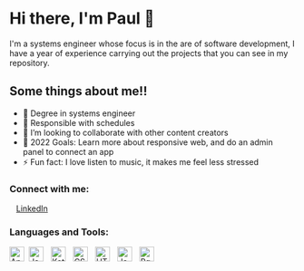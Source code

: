 # Hi there, I'm Paul 👋 

I'm a systems engineer whose focus is in the are of software development, I have a year of experience carrying out the projects that you can see in my repository.

## Some things about me!!

- 🔭 Degree in systems engineer
- 🌱 Responsible with schedules
- 👯 I’m looking to collaborate with other content creators
- 🥅 2022 Goals: Learn more about responsive web, and do an admin panel to connect an app
- ⚡ Fun fact: I love listen to music, it makes me feel less stressed

### Connect with me:

&nbsp;&nbsp;
 [LinkedIn](https://www.linkedin.com/in/paul-guillen-acu%C3%B1a-61ab9319a/)
&nbsp;&nbsp;

### Languages and Tools:

<img align="left" alt="Android" width="26px" src="https://w7.pngwing.com/pngs/664/941/png-transparent-android-logo-icon-green-android-logo-free-logo-design-template-hand-logo.png" style="padding-right:5px;"/>
<img align="left" alt="Java" width="26px" src="https://w7.pngwing.com/pngs/837/18/png-transparent-logo-java-runtime-environment-programming-language-runtime-system-oracle-text-logo-desktop-wallpaper-thumbnail.png" style="padding-right:10px;" />
<img align="left" alt="Kotlin" width="26px" src="https://miro.medium.com/max/440/1*0WiowS1xHwISJnLX3Hs05g.png" style="padding-right:10px;" />
<img align="left" alt="CSS3" width="26px" src="https://cdn.jsdelivr.net/gh/devicons/devicon/icons/css3/css3-original.svg" style="padding-right:10px;" />
<img align="left" alt="HTML" width="26px" src="https://cdn.jsdelivr.net/gh/devicons/devicon/icons/html5/html5-original.svg" style="padding-right:10px;" />
<img align="left" alt="JavaScript" width="26px" src="https://cdn.jsdelivr.net/gh/devicons/devicon/icons/javascript/javascript-original.svg" style="padding-right:10px;"/>
<img align="left" alt="PgAdmin" width="26px" src="https://upload.wikimedia.org/wikipedia/commons/thumb/2/29/Postgresql_elephant.svg/640px-Postgresql_elephant.svg.png" style="padding-right:10px;"/>



<br />
<br />


<!--
**PaulGuillen/PaulGuillen** is a ✨ _special_ ✨ repository because its `README.md` (this file) appears on your GitHub profile.

Here are some ideas to get you started:

- 🔭 I’m currently working on ...
- 🌱 I’m currently learning ...
- 👯 I’m looking to collaborate on ...
- 🤔 I’m looking for help with ...
- 💬 Ask me about ...
- 📫 How to reach me: ...
- 😄 Pronouns: ...
- ⚡ Fun fact: ...
-->
